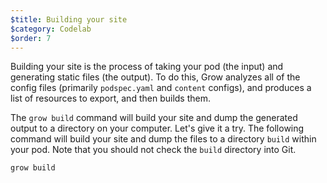 ```yaml
---
$title: Building your site
$category: Codelab
$order: 7
---
```

Building your site is the process of taking your pod (the input) and generating static files (the output). To do this, Grow analyzes all of the config files (primarily `podspec.yaml` and `content` configs), and produces a list of resources to export, and then builds them.

The `grow build` command will build your site and dump the generated output to a directory on your computer. Let's give it a try. The following command will build your site and dump the files to a directory `build` within your pod. Note that you should not check the `build` directory into Git.

```bash
grow build
```
